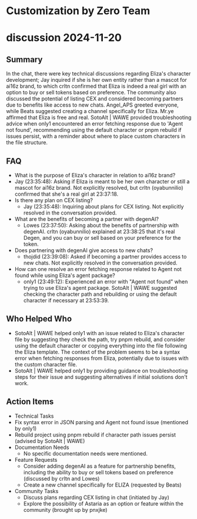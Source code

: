 # Customization by Zero Team

# discussion 2024-11-20

## Summary
 In the chat, there were key technical discussions regarding Eliza's character development; Jay inquired if she is her own entity rather than a mascot for ai16z brand, to which crltn confirmed that Eliza is indeed a real girl with an option to buy or sell tokens based on preference. The community also discussed the potential of listing CEX and considered becoming partners due to benefits like access to new chats. Angel_APS greeted everyone, while Beats suggested creating a channel specifically for Eliza. Mr.ye affirmed that Eliza is free and real. SotoAlt | WAWE provided troubleshooting advice when only1 encountered an error fetching response due to 'Agent not found', recommending using the default character or pnpm rebuild if issues persist, with a reminder about where to place custom characters in the file structure.

## FAQ
 - What is the purpose of Eliza's character in relation to ai16z brand?
  - Jay (23:35:48): Asking if Eliza is meant to be her own character or still a mascot for ai16z brand. Not explicitly resolved, but crltn (oyabunnilio) confirmed that she's a real girl at 23:37:18.
- Is there any plan on CEX listing?
  - Jay (23:35:48): Inquiring about plans for CEX listing. Not explicitly resolved in the conversation provided.
- What are the benefits of becoming a partner with degenAI?
  - Lowes (23:37:50): Asking about the benefits of partnership with degenAI. crltn (oyabunnilio) explained at 23:38:25 that it's real Degen, and you can buy or sell based on your preference for the token.
- Does partnering with degenAI give access to new chats?
  - thojdid (23:39:08): Asked if becoming a partner provides access to new chats. Not explicitly resolved in the conversation provided.
- How can one resolve an error fetching response related to Agent not found while using Eliza's agent package?
  - only1 (23:49:12): Experienced an error with "Agent not found" when trying to use Eliza's agent package. SotoAlt | WAWE suggested checking the character path and rebuilding or using the default character if necessary at 23:53:39.

## Who Helped Who
 - SotoAlt | WAWE helped only1 with an issue related to Eliza's character file by suggesting they check the path, try pnpm rebuild, and consider using the default character or copying everything into the file following the Eliza template. The context of the problem seems to be a syntax error when fetching responses from Eliza, potentially due to issues with the custom character file.
- SotoAlt | WAWE helped only1 by providing guidance on troubleshooting steps for their issue and suggesting alternatives if initial solutions don't work.

## Action Items
 - Technical Tasks
  - Fix syntax error in JSON parsing and Agent not found issue (mentioned by only1)
  - Rebuild project using pnpm rebuild if character path issues persist (advised by SotoAlt | WAWE)
- Documentation Needs
  - No specific documentation needs were mentioned.
- Feature Requests
  - Consider adding degenAI as a feature for partnership benefits, including the ability to buy or sell tokens based on preference (discussed by crltn and Lowes)
  - Create a new channel specifically for ELIZA (requested by Beats)
- Community Tasks
  - Discuss plans regarding CEX listing in chat (initiated by Jay)
  - Explore the possibility of Astaria as an option or feature within the community (brought up by pnxjke)

